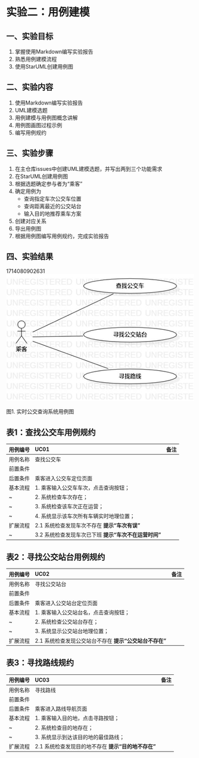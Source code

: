 # 实验二：用例建模

## 一、实验目标

1. 掌握使用Markdown编写实验报告
2. 熟悉用例建模流程
3. 使用StarUML创建用例图

## 二、实验内容

1. 使用Markdown编写实验报告
2. UML建模选题
3. 用例建模与用例图概念讲解
4. 用例图画图过程示例
5. 编写用例规约

## 三、实验步骤

1. 在主仓库issues中创建UML建模选题，并写出两到三个功能需求
2. 在StarUML创建用例图
3. 根据选题确定参与者为“乘客”
4. 确定用例为
   - 查询指定车次公交车位置
   - 查询距离最近的公交站台
   - 输入目的地推荐乘车方案
5. 创建对应关系
6. 导出用例图
7. 根据用例图编写用例规约，完成实验报告

## 四、实验结果

1714080902631
![用例图](./Lab2_UseCaseDiagram.jpg)

图1. 实时公交查询系统用例图

## 表1：查找公交车用例规约  

用例编号  | UC01 | 备注  
-|:-|-  
用例名称  | 查找公交车  |   
前置条件  |   |  
后置条件  | 乘客进入公交车定位页面     |  
基本流程  | 1. 乘客输入公交车车次，点击查询按钮；  | 
~| 2. 系统检查车次存在；  | 
~| 3. 系统检查该车次正在运营； |
~| 4. 系统显示该车次所有车辆实时地理位置；  |   
扩展流程  | 2.1 系统检查发现车次不存在 **提示“车次有误”**| 
~| 3.2 系统检查发现车次已下班 **提示“车次不在运营时间”**|  

## 表2：寻找公交站台用例规约  

用例编号  | UC02 | 备注  
-|:-|-  
用例名称  | 寻找公交站台  |   
前置条件  |   |  
后置条件  | 乘客进入公交站台定位页面     |  
基本流程  | 1. 乘客输入公交站台名，点击查询按钮；  | 
~| 2. 系统检查公交站台存在；  | 
~| 3. 系统显示公交站台地理位置；  |   
扩展流程  | 2.1 系统检查发现公交站台不存在 **提示“公交站台不存在”**| 


## 表3：寻找路线规约  

用例编号  | UC03 | 备注  
-|:-|-  
用例名称  | 寻找路线  |   
前置条件  |   |  
后置条件  | 乘客进入路线导航页面     |  
基本流程  | 1. 乘客输入目的地，点击寻路按钮；  | 
~| 2. 系统检查目的地存在；  | 
~| 3. 系统显示到达该目的地的最佳路线；  |   
扩展流程  | 2.1 系统检查发现目的地不存在 **提示“目的地不存在”**| 

